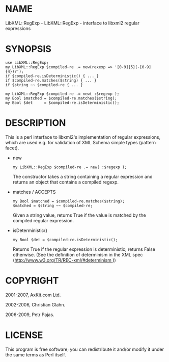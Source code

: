 NAME
====

LibXML::RegExp - LibXML::RegExp - interface to libxml2 regular expressions

SYNOPSIS
========

    use LibXML::RegExp;
    my LibXML::RegExp $compiled-re .= new(rexexp => '[0-9]{5}(-[0-9]{4})?');
    if $compiled-re.isDeterministic() { ... }
    if $compiled-re.matches($string) { ... }
    if $string ~~ $compiled-re { ... }

    my LibXML::RegExp $compiled-re .= new( :$regexp );
    my Bool $matched = $compiled-re.matches($string);
    my Bool $det     = $compiled-re.isDeterministic();

DESCRIPTION
===========

This is a perl interface to libxml2's implementation of regular expressions, which are used e.g. for validation of XML Schema simple types (pattern facet).

  * new

        my LibXML::RegExp $compiled-re .= new( :$regexp );

    The constructor takes a string containing a regular expression and returns an object that contains a compiled regexp.

  * matches / ACCEPTS

        my Bool $matched = $compiled-re.matches($string);
        $matched = $string ~~ $compiled-re;

    Given a string value, returns True if the value is matched by the compiled regular expression.

  * isDeterministic()

        my Bool $det = $compiled-re.isDeterministic();

    Returns True if the regular expression is deterministic; returns False otherwise. (See the definition of determinism in the XML spec ([http://www.w3.org/TR/REC-xml/#determinism ](http://www.w3.org/TR/REC-xml/#determinism )))

COPYRIGHT
=========

2001-2007, AxKit.com Ltd.

2002-2006, Christian Glahn.

2006-2009, Petr Pajas.

LICENSE
=======

This program is free software; you can redistribute it and/or modify it under the same terms as Perl itself.

